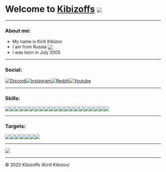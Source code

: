 <h1>Welcome to <a href="https://www.kibizoffs.com">Kibizoffs</a> <img src="https://emoji.discord.st/emojis/a21ddac1-3f6b-47ec-838b-3a330bb2f5ae.gif" align="center"></h1>
<hr>
<h3>About me:</br></h3>
<ul>
<li>My name is Kirill Kibizov
<li>I am from Russia <img src="https://img.icons8.com/emoji/24/000000/russia-emoji.png" align="center">
<li>I was born in July 2005
</ul>
<hr>
<h3>Social:</br></h3>

<a href="https://discord.com/invite/VVk8CaR">![Discord](https://img.icons8.com/color/48/discord-new-logo.png)</a><a href="https://www.instagram.com/kibizoffs/">![Instagram](https://img.icons8.com/color/48/instagram-new.png)</a><a href="https://www.reddit.com/r/Kibizoffs/">![Reddit](https://img.icons8.com/color/48/reddit.png)</a><a href="https://www.youtube.com/kibizoffs">![Youtube](https://img.icons8.com/color/48/youtube-play.png)</a>
<hr>
<h3>Skills:</br></h3>

<img src="https://img.icons8.com/color/48/python.png"><img src="https://img.icons8.com/color/48/html-5.png"><img src="https://img.icons8.com/color/48/css3.png"><img src="https://img.icons8.com/color/48/mongodb.png"><img src="https://img.icons8.com/material-outlined/48/github.png"><img src="https://img.icons8.com/color/48/visual-studio-code-2019.png"><img src="https://img.icons8.com/color/48/wordpress.png"><img src="https://img.icons8.com/color/48/roblox-studio.png"><img src="https://img.icons8.com/color/48/adobe-photoshop.png"><img src="https://img.icons8.com/color/48/adobe-premiere-pro.png"><img src="https://img.icons8.com/color/48/adobe-illustrator.png"><img src="https://img.icons8.com/color/48/adobe-after-effects"><img src="https://img.icons8.com/color/48/audacity.png"><img src="https://img.icons8.com/color/48/blender-3d.png"><img src="https://img.icons8.com/fluent/48/000000/microsoft-word-2019.png"><img src="https://img.icons8.com/fluent/48/000000/microsoft-excel-2019.png"><img src="https://img.icons8.com/fluent/48/000000/microsoft-powerpoint-2019.png"><img src="https://img.icons8.com/color/48/windows-10.png"><img src="https://img.icons8.com/color/48/ubuntu.png"><img src="https://img.icons8.com/color/48/console.png"><img src="https://img.icons8.com/color/48/virtualbox.png">
<hr>
<h3>Targets:</h3>

<img src="https://img.icons8.com/color/48/c-sharp-logo.png"><img src="https://img.icons8.com/color/48/javascript.png"><img src="https://img.icons8.com/fluent/48/visual-studio-2019.png"><img src="https://img.icons8.com/fluent/48/unity.png"><img src="https://img.icons8.com/color/48/debian.png"><img src="https://img.icons8.com/color/48/kali-linux.png"><img src="https://img.icons8.com/color/48/mac-logo.png">
<hr>

![](https://github-readme-stats.vercel.app/api?username=kibizoffs&theme=tokyonight&hide=commits,contribs&show_icons=true&custom_title=Kibizoffs&nbsp;GitHub&nbsp;stats)
<hr>

© 2020 Kibizoffs (Kirill Kibizov)